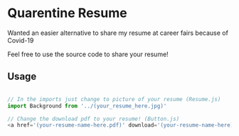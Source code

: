 # Quarentine Resume
Wanted an easier alternative to share my resume at career fairs because of Covid-19

Feel free to use the source code to share your resume!

## Usage
```javascript

// In the imports just change to picture of your resume (Resume.js)
import Background from '../(your_resume_here.jpg)'

// Change the download pdf to your resume! (Button.js)
<a href='(your-resume-name-here.pdf)' download='(your-resume-name-here)' className='btn-mobile'>
```

